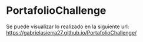 # PortafolioChallenge

Se puede visualizar lo realizado en la siguiente url: https://gabrielasierra27.github.io/PortafolioChallenge/
